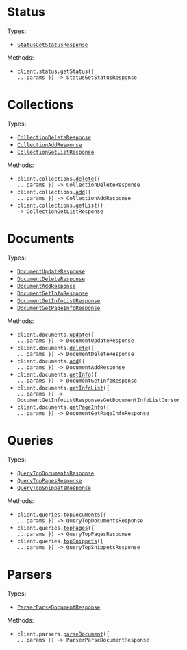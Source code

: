 # Status

Types:

- <code><a href="./src/resources/status.ts">StatusGetStatusResponse</a></code>

Methods:

- <code title="post /status/get-status">client.status.<a href="./src/resources/status.ts">getStatus</a>({ ...params }) -> StatusGetStatusResponse</code>

# Collections

Types:

- <code><a href="./src/resources/collections.ts">CollectionDeleteResponse</a></code>
- <code><a href="./src/resources/collections.ts">CollectionAddResponse</a></code>
- <code><a href="./src/resources/collections.ts">CollectionGetListResponse</a></code>

Methods:

- <code title="post /collections/delete-collection">client.collections.<a href="./src/resources/collections.ts">delete</a>({ ...params }) -> CollectionDeleteResponse</code>
- <code title="post /collections/add-collection">client.collections.<a href="./src/resources/collections.ts">add</a>({ ...params }) -> CollectionAddResponse</code>
- <code title="post /collections/get-collection-list">client.collections.<a href="./src/resources/collections.ts">getList</a>() -> CollectionGetListResponse</code>

# Documents

Types:

- <code><a href="./src/resources/documents.ts">DocumentUpdateResponse</a></code>
- <code><a href="./src/resources/documents.ts">DocumentDeleteResponse</a></code>
- <code><a href="./src/resources/documents.ts">DocumentAddResponse</a></code>
- <code><a href="./src/resources/documents.ts">DocumentGetInfoResponse</a></code>
- <code><a href="./src/resources/documents.ts">DocumentGetInfoListResponse</a></code>
- <code><a href="./src/resources/documents.ts">DocumentGetPageInfoResponse</a></code>

Methods:

- <code title="post /documents/update-document">client.documents.<a href="./src/resources/documents.ts">update</a>({ ...params }) -> DocumentUpdateResponse</code>
- <code title="post /documents/delete-document">client.documents.<a href="./src/resources/documents.ts">delete</a>({ ...params }) -> DocumentDeleteResponse</code>
- <code title="post /documents/add-document">client.documents.<a href="./src/resources/documents.ts">add</a>({ ...params }) -> DocumentAddResponse</code>
- <code title="post /documents/get-document-info">client.documents.<a href="./src/resources/documents.ts">getInfo</a>({ ...params }) -> DocumentGetInfoResponse</code>
- <code title="post /documents/get-document-info-list">client.documents.<a href="./src/resources/documents.ts">getInfoList</a>({ ...params }) -> DocumentGetInfoListResponsesGetDocumentInfoListCursor</code>
- <code title="post /documents/get-page-info">client.documents.<a href="./src/resources/documents.ts">getPageInfo</a>({ ...params }) -> DocumentGetPageInfoResponse</code>

# Queries

Types:

- <code><a href="./src/resources/queries.ts">QueryTopDocumentsResponse</a></code>
- <code><a href="./src/resources/queries.ts">QueryTopPagesResponse</a></code>
- <code><a href="./src/resources/queries.ts">QueryTopSnippetsResponse</a></code>

Methods:

- <code title="post /queries/top-documents">client.queries.<a href="./src/resources/queries.ts">topDocuments</a>({ ...params }) -> QueryTopDocumentsResponse</code>
- <code title="post /queries/top-pages">client.queries.<a href="./src/resources/queries.ts">topPages</a>({ ...params }) -> QueryTopPagesResponse</code>
- <code title="post /queries/top-snippets">client.queries.<a href="./src/resources/queries.ts">topSnippets</a>({ ...params }) -> QueryTopSnippetsResponse</code>

# Parsers

Types:

- <code><a href="./src/resources/parsers.ts">ParserParseDocumentResponse</a></code>

Methods:

- <code title="post /parsers/parse-document">client.parsers.<a href="./src/resources/parsers.ts">parseDocument</a>({ ...params }) -> ParserParseDocumentResponse</code>
